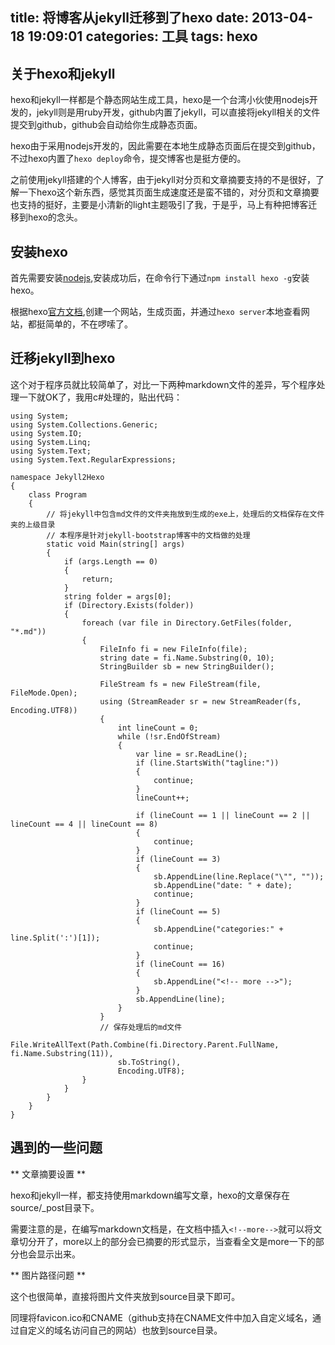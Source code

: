 title: 将博客从jekyll迁移到了hexo
date: 2013-04-18 19:09:01
categories: 工具
tags: hexo
---

## 关于hexo和jekyll

hexo和jekyll一样都是个静态网站生成工具，hexo是一个台湾小伙使用nodejs开发的，jekyll则是用ruby开发，github内置了jekyll，可以直接将jekyll相关的文件提交到github，github会自动给你生成静态页面。

<!--more-->

hexo由于采用nodejs开发的，因此需要在本地生成静态页面后在提交到github，不过hexo内置了`hexo deploy`命令，提交博客也是挺方便的。

之前使用jekyll搭建的个人博客，由于jekyll对分页和文章摘要支持的不是很好，了解一下hexo这个新东西，感觉其页面生成速度还是蛮不错的，对分页和文章摘要也支持的挺好，主要是小清新的light主题吸引了我，于是乎，马上有种把博客迁移到hexo的念头。

## 安装hexo

首先需要安装[nodejs](http://nodejs.org/),安装成功后，在命令行下通过`npm install hexo -g`安装hexo。

根据hexo[官方文档](http://zespia.tw/hexo/),创建一个网站，生成页面，并通过`hexo server`本地查看网站，都挺简单的，不在啰嗦了。

## 迁移jekyll到hexo

这个对于程序员就比较简单了，对比一下两种markdown文件的差异，写个程序处理一下就OK了，我用c#处理的，贴出代码：

```
using System;
using System.Collections.Generic;
using System.IO;
using System.Linq;
using System.Text;
using System.Text.RegularExpressions;

namespace Jekyll2Hexo
{
    class Program
    {
        // 将jekyll中包含md文件的文件夹拖放到生成的exe上，处理后的文档保存在文件夹的上级目录
        // 本程序是针对jekyll-bootstrap博客中的文档做的处理
        static void Main(string[] args)
        {
            if (args.Length == 0)
            {
                return;
            }
            string folder = args[0];
            if (Directory.Exists(folder))
            {
                foreach (var file in Directory.GetFiles(folder, "*.md"))
                {
                    FileInfo fi = new FileInfo(file);
                    string date = fi.Name.Substring(0, 10);
                    StringBuilder sb = new StringBuilder();

                    FileStream fs = new FileStream(file, FileMode.Open);
                    using (StreamReader sr = new StreamReader(fs, Encoding.UTF8))
                    {
                        int lineCount = 0;
                        while (!sr.EndOfStream)
                        {
                            var line = sr.ReadLine();
                            if (line.StartsWith("tagline:"))
                            {
                                continue;
                            }
                            lineCount++;

                            if (lineCount == 1 || lineCount == 2 || lineCount == 4 || lineCount == 8)
                            {
                                continue;
                            }
                            if (lineCount == 3)
                            {
                                sb.AppendLine(line.Replace("\"", ""));
                                sb.AppendLine("date: " + date);
                                continue;
                            }
                            if (lineCount == 5)
                            {
                                sb.AppendLine("categories:" + line.Split(':')[1]);
                                continue;
                            }
                            if (lineCount == 16)
                            {
                                sb.AppendLine("<!-- more -->");
                            }
                            sb.AppendLine(line);
                        }
                    }
                    // 保存处理后的md文件
                    File.WriteAllText(Path.Combine(fi.Directory.Parent.FullName, fi.Name.Substring(11)),
                        sb.ToString(),
                        Encoding.UTF8);
                }
            }
        }
    }
}
```

## 遇到的一些问题

** 文章摘要设置 **

hexo和jekyll一样，都支持使用markdown编写文章，hexo的文章保存在source/_post目录下。

需要注意的是，在编写markdown文档是，在文档中插入`<!--more-->`就可以将文章切分开了，more以上的部分会已摘要的形式显示，当查看全文是more一下的部分也会显示出来。

** 图片路径问题 **

这个也很简单，直接将图片文件夹放到source目录下即可。

同理将favicon.ico和CNAME（github支持在CNAME文件中加入自定义域名，通过自定义的域名访问自己的网站）也放到source目录。
